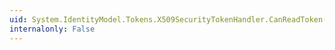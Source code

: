 ```yaml
---
uid: System.IdentityModel.Tokens.X509SecurityTokenHandler.CanReadToken(System.Xml.XmlReader)
internalonly: False
---
```

